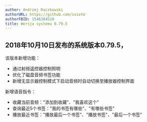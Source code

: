 ```yaml
---
author: Andrzej Raczkowski
authorURL: https://github.com/sviete
authorFBID: 1546384510
title: Wersja systemu 0.79.5  
---
```


## 2018年10月10日发布的系统版本0.79.5，

该版本新增功能：

- 通过射频遥控器控制照明
- 优化了磁盘音频书签功能
- 新增无显示器控制模式下启动音频时自动切换至播放器控制界面

新增语音指令：

- 收藏当前音频："添加到收藏"、"我喜欢这个"
- 查询最近5个书签："我的书签有哪些"、"有哪些书签"
- 播放最近书签："播放最后一个书签"、"播放书签"、"最后一个书签"